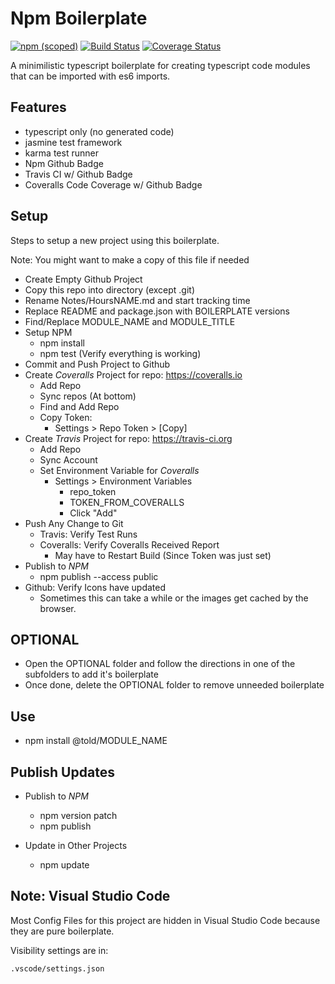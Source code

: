 # Npm Boilerplate

[![npm (scoped)](https://img.shields.io/npm/v/@told/npm-boilerplate.svg)](https://www.npmjs.com/package/@told/npm-boilerplate)
[![Build Status](https://travis-ci.org/toldsoftware/npm-boilerplate.svg?branch=master)](https://travis-ci.org/toldsoftware/npm-boilerplate)
[![Coverage Status](https://coveralls.io/repos/github/toldsoftware/npm-boilerplate/badge.svg)](https://coveralls.io/github/toldsoftware/npm-boilerplate)

A minimilistic typescript boilerplate for creating typescript code modules that can be imported with es6 imports.

## Features

- typescript only (no generated code)
- jasmine test framework
- karma test runner
- Npm Github Badge
- Travis CI w/ Github Badge
- Coveralls Code Coverage w/ Github Badge

## Setup

Steps to setup a new project using this boilerplate.

Note: You might want to make a copy of this file if needed

- Create Empty Github Project
- Copy this repo into directory (except .git)
- Rename Notes/HoursNAME.md and start tracking time
- Replace README and package.json with BOILERPLATE versions
- Find/Replace MODULE_NAME and MODULE_TITLE
- Setup NPM
    - npm install
    - npm test (Verify everything is working)
- Commit and Push Project to Github
- Create *Coveralls* Project for repo: https://coveralls.io
    - Add Repo
    - Sync repos (At bottom)
    - Find and Add Repo
    - Copy Token: 
        - Settings > Repo Token > [Copy]
- Create *Travis* Project for repo: https://travis-ci.org
    - Add Repo
    - Sync Account
    - Set Environment Variable for *Coveralls*
        - Settings > Environment Variables
            - repo_token
            - TOKEN_FROM_COVERALLS
            - Click "Add"
- Push Any Change to Git
    - Travis: Verify Test Runs
    - Coveralls: Verify Coveralls Received Report
        - May have to Restart Build (Since Token was just set)
- Publish to *NPM*
    - npm publish --access public
- Github: Verify Icons have updated
    - Sometimes this can take a while or the images get cached by the browser.

## OPTIONAL

- Open the OPTIONAL folder and follow the directions in one of the subfolders to add it's boilerplate
- Once done, delete the OPTIONAL folder to remove unneeded boilerplate

## Use

- npm install @told/MODULE_NAME

## Publish Updates

- Publish to *NPM*
    - npm version patch
    - npm publish

- Update in Other Projects
    - npm update

## Note: Visual Studio Code

Most Config Files for this project are hidden in Visual Studio Code because they are pure boilerplate. 

Visibility settings are in:

    .vscode/settings.json